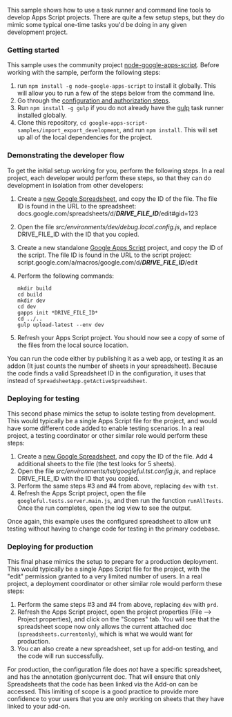 This sample shows how to use a task runner and command line tools to develop Apps Script projects. There are quite a few setup steps, but they do mimic some typical one-time tasks you'd be doing in any given development project.

### Getting started

This sample uses the community project [node-google-apps-script](https://www.npmjs.com/package/node-google-apps-script). Before working with the sample, perform the following steps:

1. run `npm install -g node-google-apps-script` to install it globally. This will allow you to run a few of the steps below from the command line.
2. Go through the [configuration and authorization steps](https://www.npmjs.com/package/node-google-apps-script).
2. Run `npm install -g gulp` if you do not already have the [gulp](http://gulpjs.com/) task runner installed globally.
3. Clone this repository, `cd google-apps-script-samples/import_export_development`, and run `npm install`. This will set up all of the local dependencies for the project.

### Demonstrating the developer flow
To get the initial setup working for you, perform the following steps. In a real project, each developer would perform these steps, so that they can do development in isolation from other developers:

1. Create a [new Google Spreadsheet](https://docs.google.com/spreadsheets/create), and copy the ID of the file. The file ID is found in the URL to the spreadsheet:
	docs.google.com/spreadsheets/d/***DRIVE_FILE_ID***/edit#gid=123
2. Open the file *src/environments/dev/debug.local.config.js*, and replace DRIVE_FILE_ID with the ID that you copied.
3. Create a new standalone [Google Apps Script](https://script.google.com) project, and copy the ID of the script. The file ID is found in the URL to the script project:
	script.google.com/a/macros/google.com/d/***DRIVE_FILE_ID***/edit
4. Perform the following commands:

    ```
    mkdir build
    cd build
    mkdir dev
    cd dev
    gapps init *DRIVE_FILE_ID*
    cd ../..
    gulp upload-latest --env dev
    ```

5. Refresh your Apps Script project. You should now see a copy of some of the files from the local source location.

You can run the code either by publishing it as a web app, or testing it as an addon (It just counts the number of sheets in your spreadsheet). Because the code finds a valid Spreadsheet ID in the configuration, it uses that instead of `SpreadsheetApp.getActiveSpreadsheet`.


### Deploying for testing
This second phase mimics the setup to isolate testing from development. This would typically be a single Apps Script file for the project, and would have some different code added to enable testing scenarios. In a real project, a testing coordinator or other similar role would perform these steps:

1. Create a [new Google Spreadsheet](https://docs.google.com/spreadsheets/create), and copy the ID of the file. Add 4 additional sheets to the file (the test looks for 5 sheets).
2. Open the file *src/environments/tst/googleful.tst.config.js*, and replace DRIVE_FILE_ID with the ID that you copied.
3. Perform the same steps #3 and #4 from above, replacing `dev` with `tst`.
4. Refresh the Apps Script project, open the file `googleful.tests.server.main.js`, and then run the function `runAllTests`. Once the run completes, open the log view to see the output.

Once again, this example uses the configured spreadsheet to allow unit testing without having to change code for testing in the primary codebase.


### Deploying for production
This final phase mimics the setup to prepare for a production deployment. This would typically be a single Apps Script file for the project, with the "edit" permission granted to a very limited number of users. In a real project, a deployment coordinator or other similar role would perform these steps:


1. Perform the same steps #3 and #4 from above, replacing `dev` with `prd`.
2. Refresh the Apps Script project, open the project properties (File --> Project properties), and click on the "Scopes" tab. You will see that the spreadsheet scope now only allows the current attached doc (`spreadsheets.currentonly`), which is what we would want for production.
3. You can also create a new spreadsheet, set up for add-on testing, and the code will run successfully.

For production, the configuration file does *not* have a specific spreadsheet, and has the annotation @onlycurrent doc. That will ensure that only Spreadsheets that the code has been linked via the Add-on can be accessed. This limiting of scope is a good practice to provide more confidence to your users that you are only working on sheets that they have linked to your add-on.

